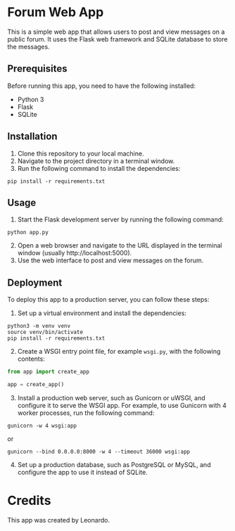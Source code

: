 # Forum Web App

This is a simple web app that allows users to post and view messages on a public forum. It uses the Flask web framework and SQLite database to store the messages.

## Prerequisites

Before running this app, you need to have the following installed:

- Python 3
- Flask
- SQLite

## Installation

1. Clone this repository to your local machine.
2. Navigate to the project directory in a terminal window.
3. Run the following command to install the dependencies:

```
pip install -r requirements.txt
```

## Usage

1. Start the Flask development server by running the following command:

```
python app.py
```

2. Open a web browser and navigate to the URL displayed in the terminal window (usually http://localhost:5000).
3. Use the web interface to post and view messages on the forum.

## Deployment

To deploy this app to a production server, you can follow these steps:

1. Set up a virtual environment and install the dependencies:

```
python3 -m venv venv
source venv/bin/activate
pip install -r requirements.txt
```

2. Create a WSGI entry point file, for example `wsgi.py`, with the following contents:

```python
from app import create_app

app = create_app()
```

3. Install a production web server, such as Gunicorn or uWSGI, and configure it to serve the WSGI app. For example, to use Gunicorn with 4 worker processes, run the following command:

```
gunicorn -w 4 wsgi:app
```

or

```
gunicorn --bind 0.0.0.0:8000 -w 4 --timeout 36000 wsgi:app
```

4. Set up a production database, such as PostgreSQL or MySQL, and configure the app to use it instead of SQLite.

# Credits

This app was created by Leonardo.
